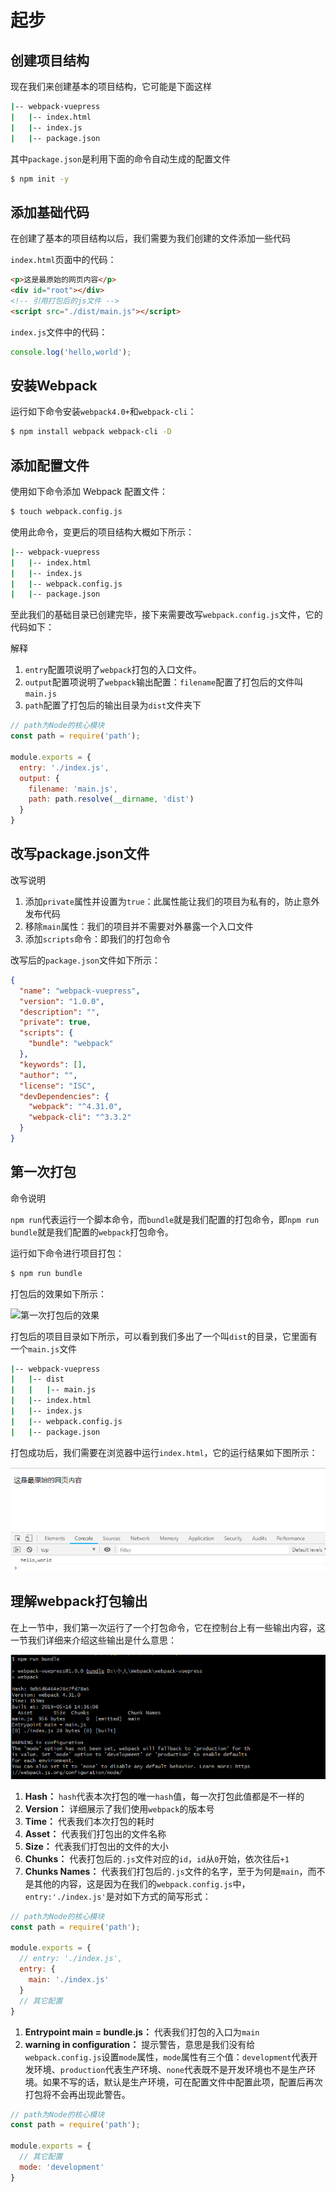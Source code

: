 # 起步

## 创建项目结构

现在我们来创建基本的项目结构，它可能是下面这样

```sh
|-- webpack-vuepress
|   |-- index.html
|   |-- index.js
|   |-- package.json
```

其中`package.json`是利用下面的命令自动生成的配置文件

```sh
$ npm init -y
```

## 添加基础代码

在创建了基本的项目结构以后，我们需要为我们创建的文件添加一些代码

`index.html`页面中的代码：

```html
<p>这是最原始的网页内容</p>
<div id="root"></div>
<!-- 引用打包后的js文件 -->
<script src="./dist/main.js"></script>
```

`index.js`文件中的代码：

```js
console.log('hello,world');
```

## 安装Webpack

运行如下命令安装`webpack4.0+`和`webpack-cli`：

```sh
$ npm install webpack webpack-cli -D
```

## 添加配置文件

使用如下命令添加 Webpack 配置文件：

```sh
$ touch webpack.config.js
```

使用此命令，变更后的项目结构大概如下所示：

```sh
|-- webpack-vuepress
|   |-- index.html
|   |-- index.js
|   |-- webpack.config.js
|   |-- package.json
```

至此我们的基础目录已创建完毕，接下来需要改写`webpack.config.js`文件，它的代码如下：

解释

1. `entry`配置项说明了`webpack`打包的入口文件。
2. `output`配置项说明了`webpack`输出配置：`filename`配置了打包后的文件叫`main.js`
3. `path`配置了打包后的输出目录为`dist`文件夹下

```js
// path为Node的核心模块
const path = require('path');

module.exports = {
  entry: './index.js',
  output: {
    filename: 'main.js',
    path: path.resolve(__dirname, 'dist')
  }
}
```

## 改写package.json文件

改写说明

1. 添加`private`属性并设置为`true`：此属性能让我们的项目为私有的，防止意外发布代码
2. 移除`main`属性：我们的项目并不需要对外暴露一个入口文件
3. 添加`scripts`命令：即我们的打包命令

改写后的`package.json`文件如下所示：



```json
{
  "name": "webpack-vuepress",
  "version": "1.0.0",
  "description": "",
  "private": true,
  "scripts": {
    "bundle": "webpack"
  },
  "keywords": [],
  "author": "",
  "license": "ISC",
  "devDependencies": {
    "webpack": "^4.31.0",
    "webpack-cli": "^3.3.2"
  }
}
```

## 第一次打包

命令说明

`npm run`代表运行一个脚本命令，而`bundle`就是我们配置的打包命令，即`npm run bundle`就是我们配置的`webpack`打包命令。

运行如下命令进行项目打包：

```sh
$ npm run bundle
```

打包后的效果如下所示：

![第一次打包后的效果](https://wangtunan.github.io/blog/assets/img/5.d107e67a.png)

打包后的项目目录如下所示，可以看到我们多出了一个叫`dist`的目录，它里面有一个`main.js`文件

```sh
|-- webpack-vuepress
|   |-- dist
|   |   |-- main.js
|   |-- index.html
|   |-- index.js
|   |-- webpack.config.js
|   |-- package.json
```

打包成功后，我们需要在浏览器中运行`index.html`，它的运行结果如下图所示：

![demo](../img/webpack/step-2-2.png)

## 理解webpack打包输出

在上一节中，我们第一次运行了一个打包命令，它在控制台上有一些输出内容，这一节我们详细来介绍这些输出是什么意思：

![第一次打包后的效果](../img/webpack/step-2-3.png)

1. **Hash：** `hash`代表本次打包的唯一`hash`值，每一次打包此值都是不一样的
2. **Version：** 详细展示了我们使用`webpack`的版本号
3. **Time：** 代表我们本次打包的耗时
4. **Asset：** 代表我们打包出的文件名称
5. **Size：** 代表我们打包出的文件的大小
6. **Chunks：** 代表打包后的`.js`文件对应的`id`，`id`从`0`开始，依次往后`+1`
7. **Chunks Names：** 代表我们打包后的`.js`文件的名字，至于为何是`main`，而不是其他的内容，这是因为在我们的`webpack.config.js`中，`entry:'./index.js'`是对如下方式的简写形式：

```js
// path为Node的核心模块
const path = require('path');

module.exports = {
  // entry: './index.js',
  entry: {
    main: './index.js'
  }
  // 其它配置
}
```

1. **Entrypoint main = bundle.js：** 代表我们打包的入口为`main`
2. **warning in configuration：** 提示警告，意思是我们没有给`webpack.config.js`设置`mode`属性，`mode`属性有三个值：`development`代表开发环境、`production`代表生产环境、`none`代表既不是开发环境也不是生产环境。如果不写的话，默认是生产环境，可在配置文件中配置此项，配置后再次打包将不会再出现此警告。

```js
// path为Node的核心模块
const path = require('path');

module.exports = {
  // 其它配置
  mode: 'development'
}
```